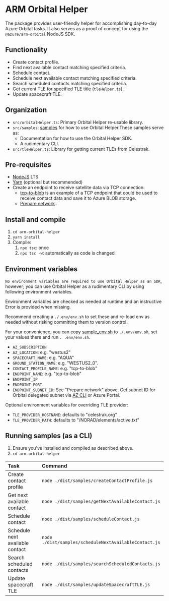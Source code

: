 <!---
  Copyright (c) 2022 Microsoft Corporation. All rights reserved.
  Software is licensed under the MIT License. See LICENSE in the project
  root for license information.
-->

# ARM Orbital Helper

The package provides user-friendly helper for accomplishing day-to-day Azure Orbital tasks.
It also serves as a proof of concept for using the `@azure/arm-orbital` NodeJS SDK.

## Functionality

* Create contact profile.
* Find next available contact matching specified criteria.
* Schedule contact.
* Schedule next available contact matching specified criteria.
* Search scheduled contacts matching specified criteria.
* Get current TLE for specified TLE title (`tleHelper.ts`).
* Update spacecraft TLE.

## Organization

* `src/orbitalHelper.ts`: Primary Orbital Helper re-usable library.
* `src/samples`: [samples](src/samples) for how to use Orbital Helper.These samples serve as:
    * Documentation for how to use the Orbital Helper SDK.
    * A rudimentary CLI.
* `src/tleHelper.ts`: Library for getting current TLEs from Celestrak.

## Pre-requisites

* [NodeJS](https://nodejs.dev/download/) LTS
* [Yarn](https://classic.yarnpkg.com/en/docs/getting-started) (optional but recommended)
* Create an endpoint to receive satellite data via TCP connection:
    * [tcp-to-blob](../tcp-to-blob) is an example of a TCP endpoint that could be used to receive contact data and save
      it to Azure BLOB storage.
    * [Prepare network](https://review.docs.microsoft.com/en-us/azure/orbital/howto-prepare-network?branch=release-ga-orbital)
      .

## Install and compile

1. `cd arm-orbital-helper`
2. `yarn install`
3. Compile:
    1. `npx tsc`: once
    2. `npx tsc -w`: automatically as code is changed

## Environment variables

`No environment variables are required to use Orbital Helper as an SDK`, however; you can use Orbital Helper as a
rudimentary CLI by using following environment variables.

Environment variables are checked as needed at runtime and an instructive Error is provided when missing.

Recommend creating a `./.env/env.sh` to set these and re-load env as needed without risking committing them to version
control.

For your convenience, you can copy [sample_env.sh](sample_env.sh) to `./.env/env.sh`, set your values there and
run `. .env/env.sh`.

* `AZ_SUBSCRIPTION`
* `AZ_LOCATION`: e.g. "westus2"
* `SPACECRAFT_NAME`: e.g. "AQUA"
* `GROUND_STATION_NAME`: e.g. "WESTUS2_0".
* `CONTACT_PROFILE_NAME`: e.g. "tcp-to-blob"
* `ENDPOINT_NAME`: e.g. "tcp-to-blob"
* `ENDPOINT_IP`
* `ENDPOINT_PORT`
* `ENDPOINT_SUBNET_ID`: See "Prepare network" above. Get subnet ID for Orbital delegated subnet
  via [AZ CLI](https://docs.microsoft.com/en-us/cli/azure/network/vnet/subnet?view=azure-cli-latest#az-network-vnet-subnet-list)
  or Azure Portal.

Optional environment variables for overriding TLE provider:

* `TLE_PROVIDER_HOSTNAME`: defaults to "celestrak.org"
* `TLE_PROVIDER_PATH`: defaults to "/NORAD/elements/active.txt"

## Running samples (as a CLI)

1. Ensure you've installed and compiled as described above.
2. `cd arm-orbital-helper`

| Task                            | Command                                               |
|:--------------------------------|:------------------------------------------------------|
| Create contact profile          | `node ./dist/samples/createContactProfile.js`         |
| Get next available contact      | `node ./dist/samples/getNextAvailableContact.js`      |
| Schedule contact                | `node ./dist/samples/scheduleContact.js`              |
| Schedule next available contact | `node ./dist/samples/scheduleNextAvailableContact.js` |
| Search scheduled contacts       | `node ./dist/samples/searchScheduledContacts.js`      |
| Update spacecraft TLE           | `node ./dist/samples/updateSpacecraftTLE.js`          |


